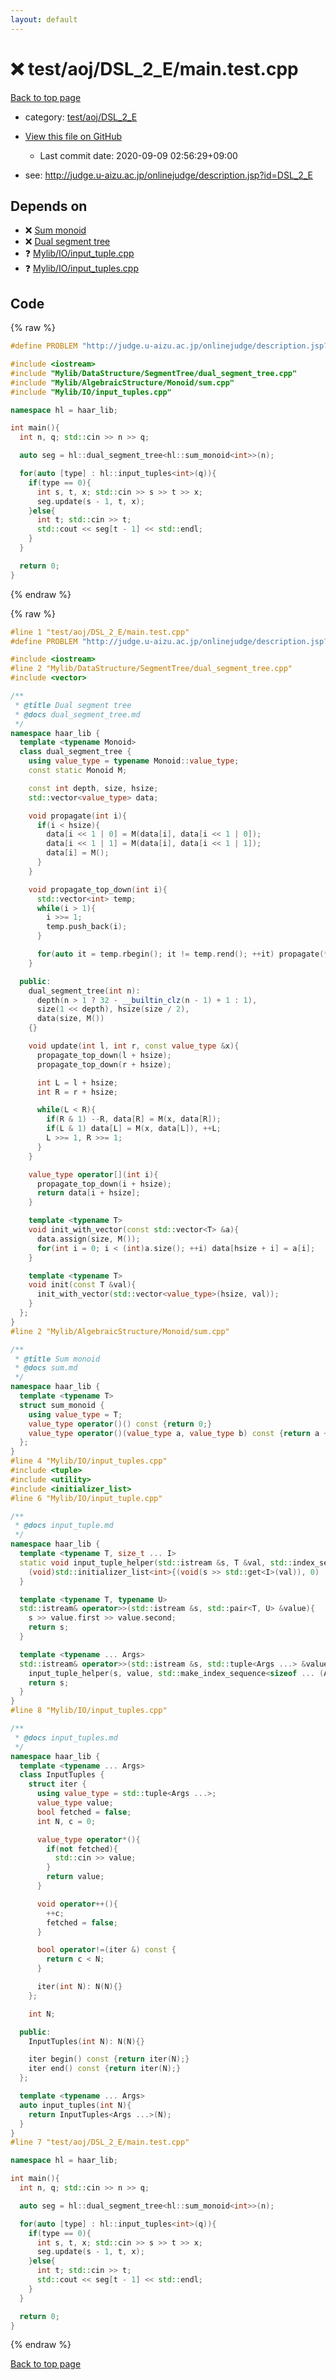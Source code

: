 ```yaml
---
layout: default
---
```


<!-- mathjax config similar to math.stackexchange -->
<script type="text/javascript" async
  src="https://cdnjs.cloudflare.com/ajax/libs/mathjax/2.7.5/MathJax.js?config=TeX-MML-AM_CHTML">
</script>
<script type="text/x-mathjax-config">
  MathJax.Hub.Config({
    TeX: { equationNumbers: { autoNumber: "AMS" }},
    tex2jax: {
      inlineMath: [ ['$','$'] ],
      processEscapes: true
    },
    "HTML-CSS": { matchFontHeight: false },
    displayAlign: "left",
    displayIndent: "2em"
  });
</script>

<script type="text/javascript" src="https://cdnjs.cloudflare.com/ajax/libs/jquery/3.4.1/jquery.min.js"></script>
<script src="https://cdn.jsdelivr.net/npm/jquery-balloon-js@1.1.2/jquery.balloon.min.js" integrity="sha256-ZEYs9VrgAeNuPvs15E39OsyOJaIkXEEt10fzxJ20+2I=" crossorigin="anonymous"></script>
<script type="text/javascript" src="../../../../assets/js/copy-button.js"></script>
<link rel="stylesheet" href="../../../../assets/css/copy-button.css" />


# :x: test/aoj/DSL_2_E/main.test.cpp

<a href="../../../../index.html">Back to top page</a>

* category: <a href="../../../../index.html#5d35c06ff9ff8df734499811915aeac0">test/aoj/DSL_2_E</a>
* <a href="{{ site.github.repository_url }}/blob/master/test/aoj/DSL_2_E/main.test.cpp">View this file on GitHub</a>
    - Last commit date: 2020-09-09 02:56:29+09:00


* see: <a href="http://judge.u-aizu.ac.jp/onlinejudge/description.jsp?id=DSL_2_E">http://judge.u-aizu.ac.jp/onlinejudge/description.jsp?id=DSL_2_E</a>


## Depends on

* :x: <a href="../../../../library/Mylib/AlgebraicStructure/Monoid/sum.cpp.html">Sum monoid</a>
* :x: <a href="../../../../library/Mylib/DataStructure/SegmentTree/dual_segment_tree.cpp.html">Dual segment tree</a>
* :question: <a href="../../../../library/Mylib/IO/input_tuple.cpp.html">Mylib/IO/input_tuple.cpp</a>
* :question: <a href="../../../../library/Mylib/IO/input_tuples.cpp.html">Mylib/IO/input_tuples.cpp</a>


## Code

<a id="unbundled"></a>
{% raw %}
```cpp
#define PROBLEM "http://judge.u-aizu.ac.jp/onlinejudge/description.jsp?id=DSL_2_E"

#include <iostream>
#include "Mylib/DataStructure/SegmentTree/dual_segment_tree.cpp"
#include "Mylib/AlgebraicStructure/Monoid/sum.cpp"
#include "Mylib/IO/input_tuples.cpp"

namespace hl = haar_lib;

int main(){
  int n, q; std::cin >> n >> q;

  auto seg = hl::dual_segment_tree<hl::sum_monoid<int>>(n);

  for(auto [type] : hl::input_tuples<int>(q)){
    if(type == 0){
      int s, t, x; std::cin >> s >> t >> x;
      seg.update(s - 1, t, x);
    }else{
      int t; std::cin >> t;
      std::cout << seg[t - 1] << std::endl;
    }
  }

  return 0;
}

```
{% endraw %}

<a id="bundled"></a>
{% raw %}
```cpp
#line 1 "test/aoj/DSL_2_E/main.test.cpp"
#define PROBLEM "http://judge.u-aizu.ac.jp/onlinejudge/description.jsp?id=DSL_2_E"

#include <iostream>
#line 2 "Mylib/DataStructure/SegmentTree/dual_segment_tree.cpp"
#include <vector>

/**
 * @title Dual segment tree
 * @docs dual_segment_tree.md
 */
namespace haar_lib {
  template <typename Monoid>
  class dual_segment_tree {
    using value_type = typename Monoid::value_type;
    const static Monoid M;

    const int depth, size, hsize;
    std::vector<value_type> data;

    void propagate(int i){
      if(i < hsize){
        data[i << 1 | 0] = M(data[i], data[i << 1 | 0]);
        data[i << 1 | 1] = M(data[i], data[i << 1 | 1]);
        data[i] = M();
      }
    }

    void propagate_top_down(int i){
      std::vector<int> temp;
      while(i > 1){
        i >>= 1;
        temp.push_back(i);
      }

      for(auto it = temp.rbegin(); it != temp.rend(); ++it) propagate(*it);
    }

  public:
    dual_segment_tree(int n):
      depth(n > 1 ? 32 - __builtin_clz(n - 1) + 1 : 1),
      size(1 << depth), hsize(size / 2),
      data(size, M())
    {}

    void update(int l, int r, const value_type &x){
      propagate_top_down(l + hsize);
      propagate_top_down(r + hsize);

      int L = l + hsize;
      int R = r + hsize;

      while(L < R){
        if(R & 1) --R, data[R] = M(x, data[R]);
        if(L & 1) data[L] = M(x, data[L]), ++L;
        L >>= 1, R >>= 1;
      }
    }

    value_type operator[](int i){
      propagate_top_down(i + hsize);
      return data[i + hsize];
    }

    template <typename T>
    void init_with_vector(const std::vector<T> &a){
      data.assign(size, M());
      for(int i = 0; i < (int)a.size(); ++i) data[hsize + i] = a[i];
    }

    template <typename T>
    void init(const T &val){
      init_with_vector(std::vector<value_type>(hsize, val));
    }
  };
}
#line 2 "Mylib/AlgebraicStructure/Monoid/sum.cpp"

/**
 * @title Sum monoid
 * @docs sum.md
 */
namespace haar_lib {
  template <typename T>
  struct sum_monoid {
    using value_type = T;
    value_type operator()() const {return 0;}
    value_type operator()(value_type a, value_type b) const {return a + b;}
  };
}
#line 4 "Mylib/IO/input_tuples.cpp"
#include <tuple>
#include <utility>
#include <initializer_list>
#line 6 "Mylib/IO/input_tuple.cpp"

/**
 * @docs input_tuple.md
 */
namespace haar_lib {
  template <typename T, size_t ... I>
  static void input_tuple_helper(std::istream &s, T &val, std::index_sequence<I ...>){
    (void)std::initializer_list<int>{(void(s >> std::get<I>(val)), 0) ...};
  }

  template <typename T, typename U>
  std::istream& operator>>(std::istream &s, std::pair<T, U> &value){
    s >> value.first >> value.second;
    return s;
  }

  template <typename ... Args>
  std::istream& operator>>(std::istream &s, std::tuple<Args ...> &value){
    input_tuple_helper(s, value, std::make_index_sequence<sizeof ... (Args)>());
    return s;
  }
}
#line 8 "Mylib/IO/input_tuples.cpp"

/**
 * @docs input_tuples.md
 */
namespace haar_lib {
  template <typename ... Args>
  class InputTuples {
    struct iter {
      using value_type = std::tuple<Args ...>;
      value_type value;
      bool fetched = false;
      int N, c = 0;

      value_type operator*(){
        if(not fetched){
          std::cin >> value;
        }
        return value;
      }

      void operator++(){
        ++c;
        fetched = false;
      }

      bool operator!=(iter &) const {
        return c < N;
      }

      iter(int N): N(N){}
    };

    int N;

  public:
    InputTuples(int N): N(N){}

    iter begin() const {return iter(N);}
    iter end() const {return iter(N);}
  };

  template <typename ... Args>
  auto input_tuples(int N){
    return InputTuples<Args ...>(N);
  }
}
#line 7 "test/aoj/DSL_2_E/main.test.cpp"

namespace hl = haar_lib;

int main(){
  int n, q; std::cin >> n >> q;

  auto seg = hl::dual_segment_tree<hl::sum_monoid<int>>(n);

  for(auto [type] : hl::input_tuples<int>(q)){
    if(type == 0){
      int s, t, x; std::cin >> s >> t >> x;
      seg.update(s - 1, t, x);
    }else{
      int t; std::cin >> t;
      std::cout << seg[t - 1] << std::endl;
    }
  }

  return 0;
}

```
{% endraw %}

<a href="../../../../index.html">Back to top page</a>

